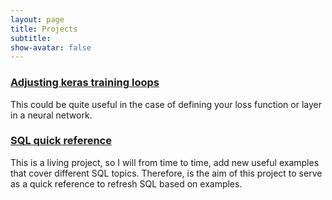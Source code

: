 ```yaml
---
layout: page
title: Projects
subtitle:
show-avatar: false
---
```



### [Adjusting keras training loops](adjusting_keras_loop.md)
This could be quite useful in the case of defining your loss function or layer in a neural network.

### [SQL quick reference](sql_quick_reference.md)
This is a living project, so I will from time to time, add new useful examples that cover different SQL topics. Therefore, is the aim of this project to serve as a quick reference to refresh SQL based on examples.